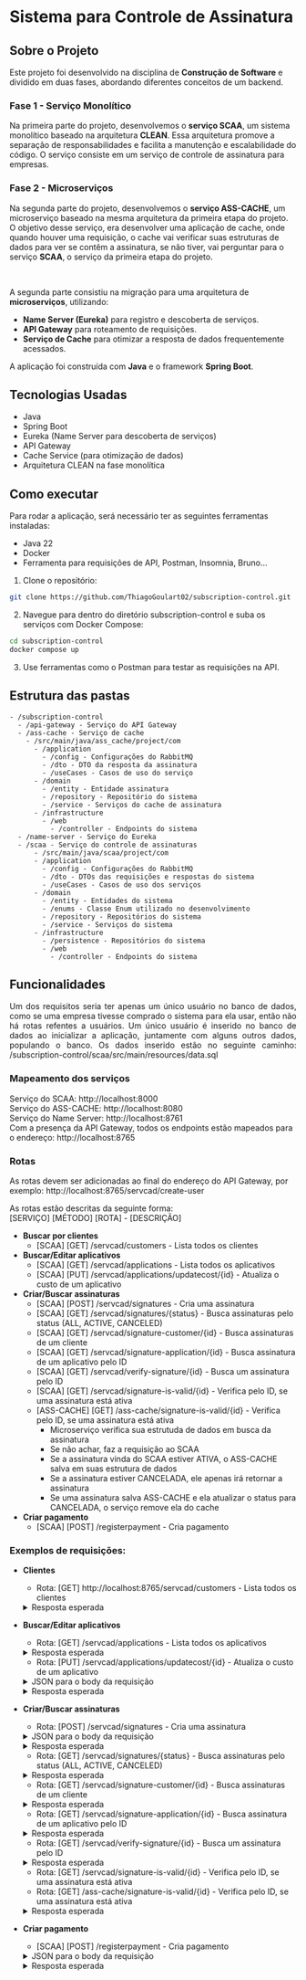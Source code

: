 # Sistema para Controle de Assinatura

## Sobre o Projeto

Este projeto foi desenvolvido na disciplina de **Construção de Software** e dividido em duas fases, abordando diferentes conceitos de um backend.

### Fase 1 - Serviço Monolítico

Na primeira parte do projeto, desenvolvemos o **serviço SCAA**, um sistema monolítico baseado na arquitetura **CLEAN**. Essa arquitetura promove a separação de responsabilidades e facilita a manutenção e escalabilidade do código. O serviço consiste em um serviço de controle de assinatura para empresas.

### Fase 2 - Microserviços

Na segunda parte do projeto, desenvolvemos o **serviço ASS-CACHE**, um microserviço baseado na mesma arquitetura da primeira etapa do projeto. O objetivo desse serviço, era desenvolver uma aplicação de cache, onde quando houver uma requisição, o cache vai verificar suas estruturas de dados para ver se contêm a assinatura, se não tiver, vai perguntar para o serviço **SCAA**, o serviço da primeira etapa do projeto.

<br>

A segunda parte consistiu na migração para uma arquitetura de **microserviços**, utilizando:
- **Name Server (Eureka)** para registro e descoberta de serviços.
- **API Gateway** para roteamento de requisições.
- **Serviço de Cache** para otimizar a resposta de dados frequentemente acessados.

A aplicação foi construída com **Java** e o framework **Spring Boot**.

## Tecnologias Usadas

- Java  
- Spring Boot  
- Eureka (Name Server para descoberta de serviços)  
- API Gateway  
- Cache Service (para otimização de dados)  
- Arquitetura CLEAN na fase monolítica  

## Como executar

Para rodar a aplicação, será necessário ter as seguintes ferramentas instaladas:
- Java 22
- Docker  
- Ferramenta para requisições de API, Postman, Insomnia, Bruno...

1. Clone o repositório:
```bash
git clone https://github.com/ThiagoGoulart02/subscription-control.git
```
2. Navegue para dentro do diretório subscription-control e suba os serviços com Docker Compose:
```bash
cd subscription-control
docker compose up
```
3. Use ferramentas como o Postman para testar as requisições na API.

## Estrutura das pastas

```
- /subscription-control  
  - /api-gateway - Serviço do API Gateway
  - /ass-cache - Serviço de cache  
    - /src/main/java/ass_cache/project/com 
      - /application  
        - /config - Configurações do RabbitMQ
        - /dto - DTO da resposta da assinatura
        - /useCases - Casos de uso do serviço
      - /domain
        - /entity - Entidade assinatura
        - /repository - Repositório do sistema
        - /service - Serviços do cache de assinatura
      - /infrastructure
        - /web
          - /controller - Endpoints do sistema
  - /name-server - Serviço do Eureka
  - /scaa - Serviço do controle de assinaturas
      - /src/main/java/scaa/project/com 
      - /application  
        - /config - Configurações do RabbitMQ
        - /dto - DTOs das requisições e respostas do sistema
        - /useCases - Casos de uso dos serviços
      - /domain
        - /entity - Entidades do sistema
        - /enums - Classe Enum utilizado no desenvolvimento
        - /repository - Repositórios do sistema
        - /service - Serviços do sistema
      - /infrastructure
        - /persistence - Repositórios do sistema
        - /web
          - /controller - Endpoints do sistema 
```
## Funcionalidades
<div style="text-align: justify;">
Um dos requisitos seria ter apenas um único usuário no banco de dados, como se uma empresa tivesse comprado o sistema para ela usar, então não há rotas refentes a usuários. Um único usuário é inserido no banco de dados ao inicializar a aplicação, juntamente com alguns outros dados, populando o banco. Os dados inserido estão no seguinte caminho: /subscription-control/scaa/src/main/resources/data.sql  
</div>

### Mapeamento dos serviços
Serviço do SCAA: http://localhost:8000  
Serviço do ASS-CACHE: http://localhost:8080  
Serviço do Name Server: http://localhost:8761  
Com a presença da API Gateway, todos os endpoints estão mapeados para o endereço: http://localhost:8765

### Rotas

As rotas devem ser adicionadas ao final do endereço do API Gateway, por exemplo: http://localhost:8765/servcad/create-user  

As rotas estão descritas da seguinte forma:  
[SERVIÇO] [MÉTODO] [ROTA] - [DESCRIÇÃO]
- **Buscar por clientes**
  - [SCAA] [GET] /servcad/customers - Lista todos os clientes
- **Buscar/Editar aplicativos**
  - [SCAA] [GET] /servcad/applications - Lista todos os aplicativos
  - [SCAA] [PUT] /servcad/applications/updatecost/{id} - Atualiza o custo de um aplicativo
- **Criar/Buscar assinaturas**
  - [SCAA] [POST] /servcad/signatures - Cria uma assinatura
  - [SCAA] [GET] /servcad/signatures/{status} - Busca assinaturas pelo status (ALL, ACTIVE, CANCELED)
  - [SCAA] [GET] /servcad/signature-customer/{id} - Busca assinaturas de um cliente
  - [SCAA] [GET] /servcad/signature-application/{id} - Busca assinatura de um aplicativo pelo ID
  - [SCAA] [GET] /servcad/verify-signature/{id} - Busca um assinatura pelo ID
  - [SCAA] [GET] /servcad/signature-is-valid/{id} - Verifica pelo ID, se uma assinatura está ativa
  - [ASS-CACHE] [GET] /ass-cache/signature-is-valid/{id} - Verifica pelo ID, se uma assinatura está ativa
    - Microserviço verifica sua estrutuda de dados em busca da assinatura
    - Se não achar, faz a requisição ao SCAA
    - Se a assinatura vinda do SCAA estiver ATIVA, o ASS-CACHE salva em suas estrutura de dados
    - Se a assinatura estiver CANCELADA, ele apenas irá retornar a assinatura
    - Se uma assinatura salva ASS-CACHE e ela atualizar o status para CANCELADA, o serviço remove ela do cache
- **Criar pagamento**
  - [SCAA] [POST] /registerpayment - Cria pagamento

### Exemplos de requisições:

- **Clientes**
  - Rota: [GET] http://localhost:8765/servcad/customers - Lista todos os clientes
  <details>
  <summary>Resposta esperada</summary>
  
  ```json
  [
    {
      "id": 1,
      "name": "customer 1",
      "email": "customer1@test.com"
    },
    {
      "id": 2,
      "name": "customer 2",
      "email": "customer2@test.com"
    },
    {
      "id": 3,
      "name": "customer 3",
      "email": "customer3@test.com"
    },
    {
      "id": 4,
      "name": "customer 4",
      "email": "customer4@test.com"
    },
    {
      "id": 5,
      "name": "customer 5",
      "email": "customer5@test.com"
    },
    {
      "id": 6,
      "name": "customer 6",
      "email": "customer6@test.com"
    },
    {
      "id": 7,
      "name": "customer 7",
      "email": "customer7@test.com"
    },
    {
      "id": 8,
      "name": "customer 8",
      "email": "customer8@test.com"
    },
    {
      "id": 9,
      "name": "customer 9",
      "email": "customer9@test.com"
    },
    {
      "id": 10,
      "name": "customer 10",
      "email": "customer10@test.com"
    }
  ]
  ```
  </details>
- **Buscar/Editar aplicativos**
  - Rota: [GET] /servcad/applications - Lista todos os aplicativos
  <details>
  <summary>Resposta esperada</summary>
  
  ```json
  [
	{
		"id": 1,
		"name": "app 1",
		"monthlyCost": 10.0
	},
	{
		"id": 2,
		"name": "app 2",
		"monthlyCost": 20.0
	},
	{
		"id": 3,
		"name": "app 3",
		"monthlyCost": 30.0
	},
	{
		"id": 4,
		"name": "app 4",
		"monthlyCost": 40.0
	},
	{
		"id": 5,
		"name": "app 5",
		"monthlyCost": 50.0
	},
	{
		"id": 6,
		"name": "app 6",
		"monthlyCost": 60.0
	},
	{
		"id": 7,
		"name": "app 7",
		"monthlyCost": 70.0
	},
	{
		"id": 8,
		"name": "app 8",
		"monthlyCost": 80.0
	},
	{
		"id": 9,
		"name": "app 9",
		"monthlyCost": 90.0
	},
	{
		"id": 10,
		"name": "app 10",
		"monthlyCost": 100.0
	}
  ]
  ```
  </details>

  - Rota: [PUT] /servcad/applications/updatecost/{id} - Atualiza o custo de um aplicativo
  <details>
  <summary>JSON para o body da requisição</summary>
  
  ```json
  {
	  "monthlyCost": (valor)
  } 
  ```
  Exemplo: /servcad/applications/updatecost/10 - 10 referente ao ID do aplicativo
  ```json
    {
	    "monthlyCost": 200.0
    }
    ```
  </details>
  <details>
  <summary>Resposta esperada</summary>
  
  ```json
    {
	  "id": 10,
	  "name": "app 10",
	  "monthlyCost": 200.0
  }
  ```
  </details>
- **Criar/Buscar assinaturas**
  - Rota: [POST] /servcad/signatures - Cria uma assinatura
  <details>
  <summary>JSON para o body da requisição</summary>
  
  ```json
  {
	  "applicationId": (ID),
	  "customerId": (ID)
  } 
  ```
  Exemplo: 
  ```json
    {
	  "applicationId": 7,
	  "customerId": 1
  }
    ```
  </details>
  <details>
  <summary>Resposta esperada</summary>
  
  ```json
    {
	    "id": 17,
	    "applicationId": 7,
	    "customerId": 1,
	    "beginningTerm": "2024-11-02",
	    "endTerm": "2024-11-09",
	    "status": "ACTIVE"
    }
  ```
  </details>

  - Rota: [GET] /servcad/signatures/{status} - Busca assinaturas pelo status (ALL, ACTIVE, CANCELED)
  <details>
  <summary>Resposta esperada</summary>

  /servcad/signatures/ALL
  ```json
    [
      {
        "id": 1,
        "applicationId": 1,
        "customerId": 1,
        "beginningTerm": "2024-05-01",
        "endTerm": "2024-06-01",
        "status": "CANCELED"
      },
      {
        "id": 2,
        "applicationId": 1,
        "customerId": 6,
        "beginningTerm": "2024-05-10",
        "endTerm": "2024-08-17",
        "status": "CANCELED"
      },
      {
        "id": 3,
        "applicationId": 2,
        "customerId": 7,
        "beginningTerm": "2024-04-01",
        "endTerm": "2024-05-01",
        "status": "CANCELED"
      },
      {
        "id": 4,
        "applicationId": 3,
        "customerId": 8,
        "beginningTerm": "2024-04-15",
        "endTerm": "2024-05-14",
        "status": "CANCELED"
      },
      {
        "id": 5,
        "applicationId": 4,
        "customerId": 9,
        "beginningTerm": "2024-05-01",
        "endTerm": "2024-09-30",
        "status": "CANCELED"
      },
      {
        "id": 6,
        "applicationId": 5,
        "customerId": 10,
        "beginningTerm": "2024-03-08",
        "endTerm": "2024-05-08",
        "status": "CANCELED"
      },
      {
        "id": 7,
        "applicationId": 1,
        "customerId": 10,
        "beginningTerm": "2024-05-01",
        "endTerm": "2024-05-08",
        "status": "CANCELED"
      },
      {
        "id": 8,
        "applicationId": 2,
        "customerId": 2,
        "beginningTerm": "2024-05-10",
        "endTerm": "2024-06-17",
        "status": "CANCELED"
      },
      {
        "id": 9,
        "applicationId": 3,
        "customerId": 3,
        "beginningTerm": "2024-05-01",
        "endTerm": "2024-06-30",
        "status": "CANCELED"
      },
      {
        "id": 10,
        "applicationId": 4,
        "customerId": 4,
        "beginningTerm": "2024-05-15",
        "endTerm": "2024-07-14",
        "status": "CANCELED"
      },
      {
        "id": 11,
        "applicationId": 5,
        "customerId": 5,
        "beginningTerm": "2024-03-01",
        "endTerm": "2024-04-30",
        "status": "CANCELED"
      },
      {
        "id": 12,
        "applicationId": 10,
        "customerId": 6,
        "beginningTerm": "2024-01-15",
        "endTerm": "2024-03-14",
        "status": "CANCELED"
      },
      {
        "id": 13,
        "applicationId": 9,
        "customerId": 7,
        "beginningTerm": "2024-03-01",
        "endTerm": "2024-04-30",
        "status": "CANCELED"
      },
      {
        "id": 14,
        "applicationId": 8,
        "customerId": 8,
        "beginningTerm": "2024-02-15",
        "endTerm": "2024-03-14",
        "status": "CANCELED"
      },
      {
        "id": 15,
        "applicationId": 7,
        "customerId": 9,
        "beginningTerm": "2024-05-02",
        "endTerm": "2024-05-30",
        "status": "CANCELED"
      },
      {
        "id": 16,
        "applicationId": 6,
        "customerId": 10,
        "beginningTerm": "2024-04-28",
        "endTerm": "2024-10-14",
        "status": "CANCELED"
      },
      {
        "id": 17,
        "applicationId": 7,
        "customerId": 1,
        "beginningTerm": "2024-11-02",
        "endTerm": "2024-11-09",
        "status": "ACTIVE"
      }
    ]
  ```
  /servcad/signatures/ACTIVES
  ```json
  [
    {
      "id": 17,
      "applicationId": 7,
      "customerId": 1,
      "beginningTerm": "2024-11-02",
      "endTerm": "2024-11-09",
      "status": "ACTIVE"
    }
  ]
  ```
  /servcad/signatures/CANCELED
  ```json
  [
    {
      "id": 1,
      "applicationId": 1,
      "customerId": 1,
      "beginningTerm": "2024-05-01",
      "endTerm": "2024-06-01",
      "status": "CANCELED"
    },
    {
      "id": 2,
      "applicationId": 1,
      "customerId": 6,
      "beginningTerm": "2024-05-10",
      "endTerm": "2024-08-17",
      "status": "CANCELED"
    },
    {
      "id": 3,
      "applicationId": 2,
      "customerId": 7,
      "beginningTerm": "2024-04-01",
      "endTerm": "2024-05-01",
      "status": "CANCELED"
    },
    {
      "id": 4,
      "applicationId": 3,
      "customerId": 8,
      "beginningTerm": "2024-04-15",
      "endTerm": "2024-05-14",
      "status": "CANCELED"
    },
    {
      "id": 5,
      "applicationId": 4,
      "customerId": 9,
      "beginningTerm": "2024-05-01",
      "endTerm": "2024-09-30",
      "status": "CANCELED"
    },
    {
      "id": 6,
      "applicationId": 5,
      "customerId": 10,
      "beginningTerm": "2024-03-08",
      "endTerm": "2024-05-08",
      "status": "CANCELED"
    },
    {
      "id": 7,
      "applicationId": 1,
      "customerId": 10,
      "beginningTerm": "2024-05-01",
      "endTerm": "2024-05-08",
      "status": "CANCELED"
    },
    {
      "id": 8,
      "applicationId": 2,
      "customerId": 2,
      "beginningTerm": "2024-05-10",
      "endTerm": "2024-06-17",
      "status": "CANCELED"
    },
    {
      "id": 9,
      "applicationId": 3,
      "customerId": 3,
      "beginningTerm": "2024-05-01",
      "endTerm": "2024-06-30",
      "status": "CANCELED"
    },
    {
      "id": 10,
      "applicationId": 4,
      "customerId": 4,
      "beginningTerm": "2024-05-15",
      "endTerm": "2024-07-14",
      "status": "CANCELED"
    },
    {
      "id": 11,
      "applicationId": 5,
      "customerId": 5,
      "beginningTerm": "2024-03-01",
      "endTerm": "2024-04-30",
      "status": "CANCELED"
    },
    {
      "id": 12,
      "applicationId": 10,
      "customerId": 6,
      "beginningTerm": "2024-01-15",
      "endTerm": "2024-03-14",
      "status": "CANCELED"
    },
    {
      "id": 13,
      "applicationId": 9,
      "customerId": 7,
      "beginningTerm": "2024-03-01",
      "endTerm": "2024-04-30",
      "status": "CANCELED"
    },
    {
      "id": 14,
      "applicationId": 8,
      "customerId": 8,
      "beginningTerm": "2024-02-15",
      "endTerm": "2024-03-14",
      "status": "CANCELED"
    },
    {
      "id": 15,
      "applicationId": 7,
      "customerId": 9,
      "beginningTerm": "2024-05-02",
      "endTerm": "2024-05-30",
      "status": "CANCELED"
    },
    {
      "id": 16,
      "applicationId": 6,
      "customerId": 10,
      "beginningTerm": "2024-04-28",
      "endTerm": "2024-10-14",
      "status": "CANCELED"
    }
  ]
  ```
  </details>

  - Rota: [GET] /servcad/signature-customer/{id} - Busca assinaturas de um cliente
  <details>
  <summary>Resposta esperada</summary>
  /servcad/signature-customer/1

  ```json
  [
      {
        "id": 1,
        "applicationId": 1,
        "customerId": 1,
        "beginningTerm": "2024-05-01",
        "endTerm": "2024-06-01",
        "status": "CANCELED"
      },
      {
        "id": 17,
        "applicationId": 7,
        "customerId": 1,
        "beginningTerm": "2024-11-02",
        "endTerm": "2024-11-09",
        "status": "ACTIVE"
      }
    ]
  ```
  </details>

  - Rota: [GET] /servcad/signature-application/{id} - Busca assinatura de um aplicativo pelo ID
  <details>
  <summary>Resposta esperada</summary>
  /servcad/signature-application/10

  ```json
  [
    {
      "id": 12,
      "applicationId": 10,
      "customerId": 6,
      "beginningTerm": "2024-01-15",
      "endTerm": "2024-03-14",
      "status": "CANCELED"
    }
  ]
  ```
  </details>

  - Rota: [GET] /servcad/verify-signature/{id} - Busca um assinatura pelo ID
  <details>
  <summary>Resposta esperada</summary>
  /servcad/signature-is-valid/1

  ```json
  false
  ```
  </details>
  
  - Rota: [GET] /servcad/signature-is-valid/{id} - Verifica pelo ID, se uma assinatura está ativa
  - Rota: [GET] /ass-cache/signature-is-valid/{id} - Verifica pelo ID, se uma assinatura está ativa

  <details>
  <summary>Resposta esperada</summary>
  /ass-cache/signature-is-valid/1

  ```json
  {
    "id": 1,
    "applicationId": 1,
    "customerId": 1,
    "beginningTerm": "2024-05-01",
    "endTerm": "2024-06-01",
    "status": "CANCELED"
  }
  ```
  </details>

- **Criar pagamento**
  - [SCAA] [POST] /registerpayment - Cria pagamento
  <details>
  <summary>JSON para o body da requisição</summary>
  /registerpayment

  ```json
  {
    "paymentDate": (data),
    "signatureId": (ID),
    "amountPaid": (valor)
  }
  ```
  exemplo
  ```json
  {
    "paymentDate": "2024-08-05",
    "signatureId": 1,
    "amountPaid": 1500
  }
  ```
  </details>
    <details>
  <summary>Resposta esperada</summary>

  ```json
  {
    "paymentDate": "2024-09-04",
    "paymentReversal": 0.0,
    "status": "PAYMENT_OK"
  }
  ```
  </details>

